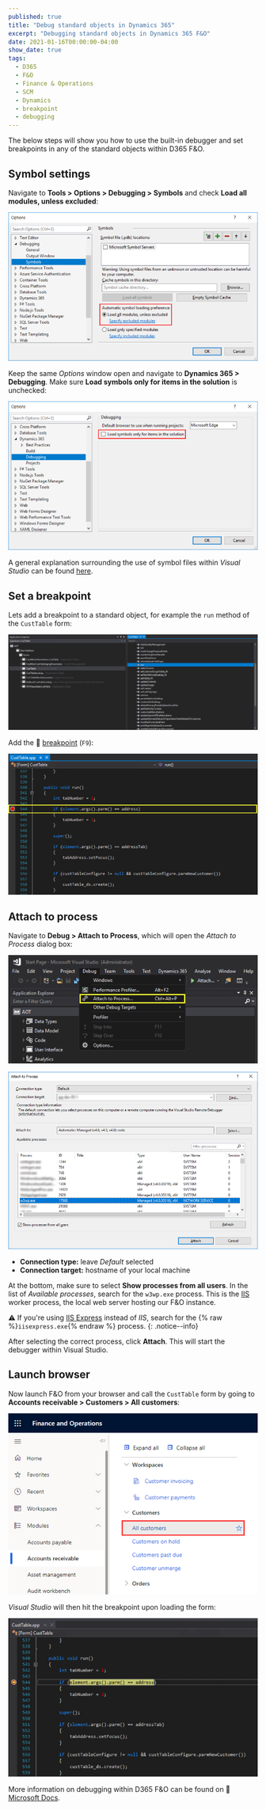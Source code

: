```yaml
---
published: true
title: "Debug standard objects in Dynamics 365"
excerpt: "Debugging standard objects in Dynamics 365 F&O"
date: 2021-01-16T00:00:00-04:00
show_date: true
tags:
  - D365
  - F&O
  - Finance & Operations
  - SCM
  - Dynamics
  - breakpoint
  - debugging
---
```


The below steps will show you how to use the built-in debugger and set breakpoints in any of the standard objects within D365 F&O.

## Symbol settings

Navigate to **Tools > Options > Debugging > Symbols** and check **Load all modules, unless excluded**:

![Debugging settings 1](/assets/images/\debugging-settings-2.png)

Keep the same *Options* window open and navigate to **Dynamics 365 > Debugging**. Make sure **Load symbols only for items in the solution** is unchecked:

![Debugging settings 2](/assets/images/\debugging-settings-1.png)

A general explanation surrounding the use of symbol files within *Visual Studio* can be found [here](https://docs.microsoft.com/en-us/visualstudio/debugger/specify-symbol-dot-pdb-and-source-files-in-the-visual-studio-debugger?view=vs-2019).

## Set a breakpoint

Lets add a breakpoint to a standard object, for example the `run` method of the `CustTable` form:

![CustTable](/assets/images/\custtable.png)

Add the 🔴 [breakpoint](https://docs.microsoft.com/en-us/visualstudio/debugger/debugger-feature-tour?view=vs-2019#set-a-breakpoint-and-start-the-debugger) (`F9`):

![Add breakpoint](/assets/images/\add-breakpoint.png)

## Attach to process

Navigate to **Debug > Attach to Process**, which will open the *Attach to Process* dialog box:

![Attach to process 1](/assets/images/\attach-to-process.png)

![Attach to process 2](/assets/images/\attach-to-process-2.png)

- **Connection type:** leave *Default* selected
- **Connection target:** hostname of your local machine

At the bottom, make sure to select **Show processes from all users**. In the list of *Available processes*, search for the `w3wp.exe` process. This is the [IIS](https://docs.microsoft.com/en-us/iis/get-started/introduction-to-iis/iis-web-server-overview) worker process, the local web server hosting our F&O instance.

⚠️ If you're using [IIS Express](https://docs.microsoft.com/en-us/iis/extensions/introduction-to-iis-express/iis-express-overview) instead of *IIS*, search for the {% raw %}`iisexpress.exe`{% endraw %} process.
{: .notice--info}

After selecting the correct process, click **Attach**. This will start the debugger within Visual Studio.

## Launch browser

Now launch F&O from your browser and call the `CustTable` form by going to **Accounts receivable > Customers > All customers**:

![All customers](/assets/images/\all-customers.png)

*Visual Studio* will then hit the breakpoint upon loading the form:

![Hit breakpoint](/assets/images/\hit-breakpoint.png)

More information on debugging within D365 F&O can be found on 📖 [Microsoft Docs](https://docs.microsoft.com/en-us/dynamics365/fin-ops-core/dev-itpro/dev-tools/build-debug-project).
